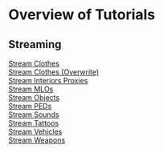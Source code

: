 # Overview of Tutorials

## Streaming

[Stream Clothes](stream_clothes.md) \
[Stream Clothes (Overwrite)](stream_clothes_overwrite.md) \
[Stream Interiors Proxies](stream_interiorsproxies.meta.md) \
[Stream MLOs](stream_mlos.md) \
[Stream Objects](stream_objects.md) \
[Stream PEDs](stream_peds.md) \
[Stream Sounds](stream_sounds.md) \
[Stream Tattoos](stream_tattoos.md) \
[Stream Vehicles](stream_vehicles.md) \
[Stream Weapons](stream_weapons.md)
